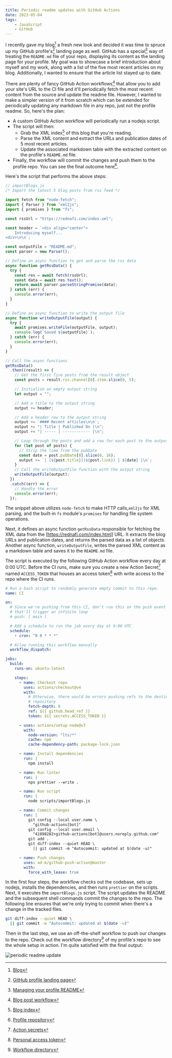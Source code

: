 ```yaml
---
title: Periodic readme updates with GitHub Actions
date: 2023-05-04
tags:
    - JavaScript
    - GitHub
---
```


I recently gave my blog[^1] a fresh new look and decided it was time to spruce up my GitHub
profile's[^2] landing page as well. GitHub has a special[^3] way of treating the `README.md`
file of your <your-username> repo, displaying its content as the landing page for your
profile. My goal was to showcase a brief introduction about myself and my work, along with a
list of the five most recent articles on my blog. Additionally, I wanted to ensure that the
article list stayed up to date.

There are plenty of fancy GitHub Action workflows[^4] that allow you to add your site's URL
to the CI file and it'll periodically fetch the most recent content from the source and
update the readme file. However, I wanted to make a simpler version of it from scratch which
can be extended for periodically updating any markdown file in any repo, just not the
profile readme. So, here's the plan:

-   A custom GitHub Action workflow will periodically run a nodejs script.
-   The script will then:
    -   Grab the XML index[^5] of this blog that you're reading.
    -   Parse the XML content and extract the URLs and publication dates of 5 most recent
        articles.
    -   Update the associated markdown table with the extracted content on the profile's
        `README.md` file.
-   Finally, the workflow will commit the changes and push them to the profile repo. You can
    see the final outcome here[^6].

Here's the script that performs the above steps:

```js
// importBlogs.js
/* Import the latest 5 blog posts from rss feed */

import fetch from "node-fetch";
import { Parser } from "xml2js";
import { promises } from "fs";

const rssUrl = "https://rednafi.com/index.xml";

const header = `<div align="center">
    Introducing myself...
<div>\n\n`;

const outputFile = "README.md";
const parser = new Parser();

// Define an async function to get and parse the rss data
async function getRssData() {
  try {
    const res = await fetch(rssUrl);
    const data = await res.text();
    return await parser.parseStringPromise(data);
  } catch (err) {
    console.error(err);
  }
}

// Define an async function to write the output file
async function writeOutputFile(output) {
  try {
    await promises.writeFile(outputFile, output);
    console.log(`Saved ${outputFile}`);
  } catch (err) {
    console.error(err);
  }
}

// Call the async functions
getRssData()
  .then((result) => {
    // Get the first five posts from the result object
    const posts = result.rss.channel[0].item.slice(0, 5);

    // Initialize an empty output string
    let output = "";

    // Add a title to the output string
    output += header;

    // Add a header row to the output string
    output += `#### Recent articles\n\n`;
    output += "| Title | Published On |\n";
    output += "| ----- | ------------ |\n";

    // Loop through the posts and add a row for each post to the output string
    for (let post of posts) {
      // Strip the time from the pubDate
      const date = post.pubDate[0].slice(0, 16);
      output += `| [${post.title}](${post.link}) | ${date} |\n`;
    }
    // Call the writeOutputFile function with the output string
    writeOutputFile(output);
  })
  .catch((err) => {
    // Handle the error
    console.error(err);
  });
```

The snippet above utilizes `node-fetch` to make HTTP calls,`xml2js` for XML parsing, and the
built-in `fs` module's `promises` for handling file system operations.

Next, it defines an async function `getRssData` responsible for fetching the XML data from
the [https://rednafi.com/index.html] URL. It extracts the blog URLs and publication dates,
and returns the parsed data as a list of objects. Another async function, `writeOutputFile`,
writes the parsed XML content as a markdown table and saves it to the `README.md` file.

The script is executed by the following GitHub Action workflow every day at 0:00 UTC. Before
the CI runs, make sure you create a new Action Secret[^7] named `ACCESS_TOKEN` that houses
an access token[^8] with write access to the repo where the CI runs.

```yml
# Run a bash script to randomly generate empty commit to this repo.
name: CI

on:
  # Since we're pushing from this CI, don't run this on the push event because
  # that'll trigger an infinite loop
  # push: [ main ]

  # Add a schedule to run the job every day at 0:00 UTC
  schedule:
    - cron: "0 0 * * *"

  # Allow running this workflow manually
  workflow_dispatch:

jobs:
  build:
    runs-on: ubuntu-latest

    steps:
      - name: Checkout repo
        uses: actions/checkout@v4
        with:
          # Otherwise, there would be errors pushing refs to the destination
          # repository
          fetch-depth: 0
          ref: ${{ github.head_ref }}
          token: ${{ secrets.ACCESS_TOKEN }}

      - uses: actions/setup-node@v3
        with:
          node-version: "lts/*"
          cache: npm
          cache-dependency-path: package-lock.json

      - name: Install dependencies
        run: |
          npm install

      - name: Run linter
        run: |
          npx prettier --write .

      - name: Run script
        run: |
          node scripts/importBlogs.js

      - name: Commit changes
        run: |
          git config --local user.name \
            "github-actions[bot]"
          git config --local user.email \
            "41898282+github-actions[bot]@users.noreply.github.com"
          git add .
          git diff-index --quiet HEAD \
            || git commit -m "Autocommit: updated at $(date -u)"

      - name: Push changes
        uses: ad-m/github-push-action@master
        with:
          force_with_lease: true
```

In the first four steps, the workflow checks out the codebase, sets up nodejs, installs the
dependencies, and then runs `prettier` on the scripts. Next, it executes the
`importBlogs.js` script. The script updates the README and the subsequent shell commands
commit the changes to the repo. The following line ensures that we're only trying to commit
when there's a change in the tracked files.

```sh
git diff-index --quiet HEAD \
  || git commit -m "Autocommit: updated at $(date -u)"
```

Then in the last step, we use an off-the-shelf workflow to push our changes to the repo.
Check out the workflow directory[^9] of my profile's repo to see the whole setup in action.
I'm quite satisfied with the final output:

![periodic readme update][image_1]

[^1]: [Blog](https://rednafi.com/)

[^2]: [GitHub profile landing page](https://github.com/rednafi/)

[^3]:
    [Managing your profile README](https://docs.github.com/en/account-and-profile/setting-up-and-managing-your-github-profile/customizing-your-profile/managing-your-profile-readme)

[^4]: [Blog post workflow](https://github.com/gautamkrishnar/blog-post-workflow)

[^5]: [Blog index](https://rednafi.com/index.xml)

[^6]: [Profile repository](https://github.com/rednafi/rednafi)

[^7]:
    [Action secrets](https://docs.github.com/en/rest/actions/secrets?apiVersion=2022-11-28)

[^8]:
    [Personal access token](https://docs.github.com/en/authentication/keeping-your-account-and-data-secure/creating-a-personal-access-token)

[^9]: [Workflow directory](https://github.com/rednafi/rednafi/tree/master/.github/workflows)

[image_1]:
    https://blob.rednafi.com/static/images/periodic_readme_updates_with_gh_actions/img_1.png
